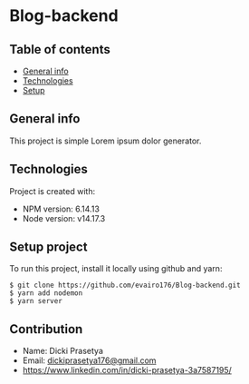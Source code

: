 # Blog-backend 

## Table of contents

- [General info](#general-info)
- [Technologies](#technologies)
- [Setup](#setup)

## General info

This project is simple Lorem ipsum dolor generator.

## Technologies

Project is created with:

- NPM version: 6.14.13
- Node version: v14.17.3

## Setup project


To run this project, install it locally using github and yarn:

```
$ git clone https://github.com/evairo176/Blog-backend.git
$ yarn add nodemon
$ yarn server

```

## Contribution 

- Name: Dicki Prasetya
- Email: dickiprasetya176@gmail.com
- https://www.linkedin.com/in/dicki-prasetya-3a7587195/


